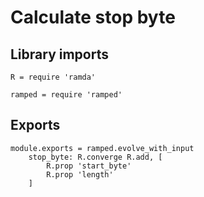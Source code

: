 # Calculate stop byte

## Library imports

	R = require 'ramda'

	ramped = require 'ramped'


## Exports

	module.exports = ramped.evolve_with_input
		stop_byte: R.converge R.add, [
			R.prop 'start_byte'
			R.prop 'length'
		]

